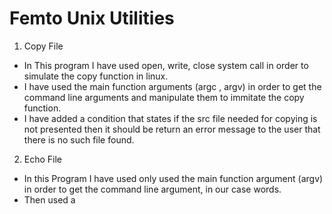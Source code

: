 # Femto Unix Utilities

1. Copy File
  - In This program I have used open, write, close system call in order to simulate the copy function in linux.
  - I have used the main function arguments (argc , argv) in order to get the command line arguments and manipulate them to immitate the copy function.
  - I have added a condition that states if the src file needed for copying is not presented then it should be return an error message to the user that there is no such file found.
  
 2. Echo File
  - In this Program I have used only used the main function argument (argv) in order to get the command line argument, in our case words.
  - Then used a 
